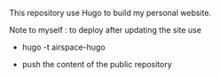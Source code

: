 This repository use Hugo to build my personal website.
&nbsp;

Note to myself : to deploy after updating the site use

* hugo -t airspace-hugo

* push the content of the public repository 
